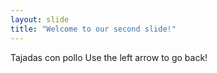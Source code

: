 ```yaml
---
layout: slide
title: "Welcome to our second slide!"
---
```

Tajadas con pollo 
Use the left arrow to go back!
